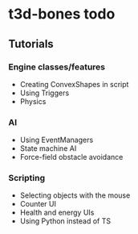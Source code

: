 # t3d-bones todo

## Tutorials

### Engine classes/features

 * Creating ConvexShapes in script
 * Using Triggers
 * Physics

### AI

 * Using EventManagers
 * State machine AI
 * Force-field obstacle avoidance

### Scripting

 * Selecting objects with the mouse
 * Counter UI
 * Health and energy UIs
 * Using Python instead of TS
